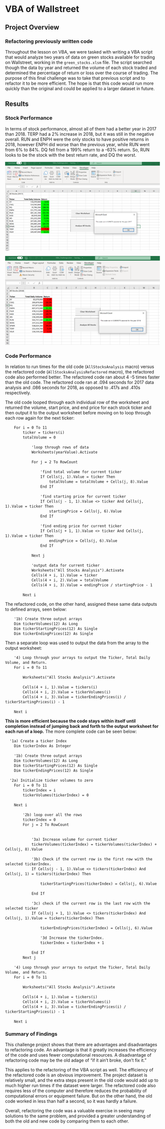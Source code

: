# VBA of Wallstreet

## Project Overview
### Refactoring previously written code
Throughout the lesson on VBA, we were tasked with writing a VBA script that would analyze two years of data on green stocks available for trading on Wallstreet, working in the `green_stocks.xlsm` file.  The script searched though the data by year and returned the volume of each stock traded and determined the percentage of return or loss over the course of trading. The purpose of this final challenge was to take that previous script and to refactor it to be more efficient.  The hope is that this code would run more quickly than the original and could be applied to a larger dataset in future.

## Results 
### Stock Performance
In terms of stock performance, almost all of them had a better year in 2017 than 2018.  TERP had a 2% increase in 2018, but it was still in the negative overall.  RUN and ENPH were the only stocks to have positive returns in 2018, however ENPH did worse than the previous year, while RUN went from 6% to 84%.  DQ fell from a 199% return to a -63% return.  So, RUN looks to be the stock with the best return rate, and DQ the worst.

![VBA_Challenge_2017.PNG](https://github.com/Alawler12/stock_analysis/blob/master/VBA_Challenge_2017.PNG)

![VBA_Challenge_2018.PNG](https://github.com/Alawler12/stock_analysis/blob/master/VBA_Challenge_2018.PNG)

### Code Performance
In relation to run times for the old code (`AllStocksAnalysis` macro) versus the refactored code (`AllStocksAnalysisRefactored` macro), the refactored code also performed better.  The refactored code ran about 4 -5 times faster than the old code.  The refactored code ran at .094 seconds for 2017 data analysis and .086 seconds for 2018, as opposed to .417s and .410s respectively. 

The old code looped through each individual row of the worksheet and returned the volume, start price, and end price for each stock ticker and then output it to the output worksheet before moving on to loop through each row again for the next ticker: 
```
    For i = 0 To 11
        ticker = tickers(i)
        totalVolume = 0
            
            'loop through rows of data
            Worksheets(yearValue).Activate
            
            For j = 2 To RowCount
            
                'find total volume for current ticker
                If Cells(j, 1).Value = ticker Then
                    totalVolume = totalVolume + Cells(j, 8).Value
                End If
                
                'find starting price for current ticker
                If Cells(j - 1, 1).Value <> ticker And Cells(j, 1).Value = ticker Then
                    startingPrice = Cells(j, 6).Value
                End If
                
                'find ending price for current ticker
                If Cells(j + 1, 1).Value <> ticker And Cells(j, 1).Value = ticker Then
                    endingPrice = Cells(j, 6).Value
                End If
                
            Next j
            
            'output data for current ticker
            Worksheets("All Stocks Analysis").Activate
            Cells(4 + i, 1).Value = ticker
            Cells(4 + i, 2).Value = totalVolume
            Cells(4 + i, 3).Value = endingPrice / startingPrice - 1
        
        Next i
```


The refactored code, on the other hand, assigned these same data outputs to defined arrays, seen below:
```
    '1b) Create three output arrays
    Dim tickerVolumes(12) As Long
    Dim tickerStartingPrices(12) As Single
    Dim tickerEndingPrices(12) As Single
```
Then a separate loop was used to output the data from the array to the output worksheet:
```
    '4) Loop through your arrays to output the Ticker, Total Daily Volume, and Return.
    For i = 0 To 11
        
        Worksheets("All Stocks Analysis").Activate
        
        Cells(4 + i, 1).Value = tickers(i)
        Cells(4 + i, 2).Value = tickerVolumes(i)
        Cells(4 + i, 3).Value = tickerEndingPrices(i) / tickerStartingPrices(i) - 1
        
    Next i
```
**This is more efficient because the code stays within itself until completion instead of jumping back and forth to the output worksheet for each run of a loop.**  The more complete code can be seen below:
```
  '1a) Create a ticker Index
    Dim tickerIndex As Integer
    
    '1b) Create three output arrays
    Dim tickerVolumes(12) As Long
    Dim tickerStartingPrices(12) As Single
    Dim tickerEndingPrices(12) As Single

  '2a) Initialize ticker volumes to zero
    For i = 0 To 11
        tickerIndex = i
        tickerVolumes(tickerIndex) = 0
    
    Next i
        
        '2b) loop over all the rows
        tickerIndex = 0
        For j = 2 To RowCount
        
    
            '3a) Increase volume for current ticker
            tickerVolumes(tickerIndex) = tickerVolumes(tickerIndex) + Cells(j, 8).Value
        
            '3b) Check if the current row is the first row with the selected tickerIndex.
            If Cells(j - 1, 1).Value <> tickers(tickerIndex) And Cells(j, 1) = tickers(tickerIndex) Then
            
                tickerStartingPrices(tickerIndex) = Cells(j, 6).Value
            
            End If
            
            '3c) check if the current row is the last row with the selected ticker
            If Cells(j + 1, 1).Value <> tickers(tickerIndex) And Cells(j, 1).Value = tickers(tickerIndex) Then
        
                tickerEndingPrices(tickerIndex) = Cells(j, 6).Value
            
                '3d Increase the tickerIndex.
                tickerIndex = tickerIndex + 1
            
            End If
        Next j
           
    '4) Loop through your arrays to output the Ticker, Total Daily Volume, and Return.
    For i = 0 To 11
        
        Worksheets("All Stocks Analysis").Activate
        
        Cells(4 + i, 1).Value = tickers(i)
        Cells(4 + i, 2).Value = tickerVolumes(i)
        Cells(4 + i, 3).Value = tickerEndingPrices(i) / tickerStartingPrices(i) - 1
        
    Next i
```

### Summary of Findings 
This challenge project shows that there are advantages and disadvantages to refactoring code.  An advantage is that it greatly increases the efficiency of the code and uses fewer computational resources.  A disadvantage of refactoring code may be the old adage of “if it ain’t broke, don’t fix it.”  

This applies to the refactoring of the VBA script as well.  The efficiency of the refactored code is an obvious improvement. The project dataset is relatively small, and the extra steps present in the old code would add up to much higher run times if the dataset were larger.  The refactored code also requires less of the computer and therefore reduces the probability of computational errors or equipment failure.  But on the other hand, the old code worked in less than half a second, so it was hardly a failure.

Overall, refactoring the code was a valuable exercise in seeing many solutions to the same problem, and provided a greater understanding of both the old and new code by comparing them to each other. 
